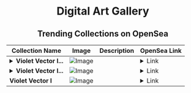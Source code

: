 <div align="center">

# Digital Art Gallery

## Trending Collections on OpenSea

| Collection Name                       | Image                                                                                     | Description                       | OpenSea Link                                                                                          |
|---------------------------------------|-------------------------------------------------------------------------------------------|-----------------------------------|--------------------------------------------------------------------------------------------------------|
| **<details><summary>Violet Vector I...</summary>Violet Vector III</details>** | ![Image](https://i.seadn.io/s/raw/files/98a3dc1b9931e7155e3a41229aece51b.png?w=500&auto=format?w=200&auto=format) |  | <details><summary>Link</summary>[Violet Vector III](https://opensea.io/collection/violet-vector-iii)</details> |
| **<details><summary>Violet Vector I...</summary>Violet Vector II</details>** | ![Image](https://i.seadn.io/s/raw/files/c291e8799a1db3e27c558851d41c0a00.png?w=500&auto=format?w=200&auto=format) |  | <details><summary>Link</summary>[Violet Vector II](https://opensea.io/collection/violet-vector-ii)</details> |
| **Violet Vector I** | ![Image](https://i.seadn.io/s/raw/files/78a58b545063059eeabe0fc647a92609.png?w=500&auto=format?w=200&auto=format) |  | <details><summary>Link</summary>[Violet Vector I](https://opensea.io/collection/violet-vector-i)</details> |

</div>